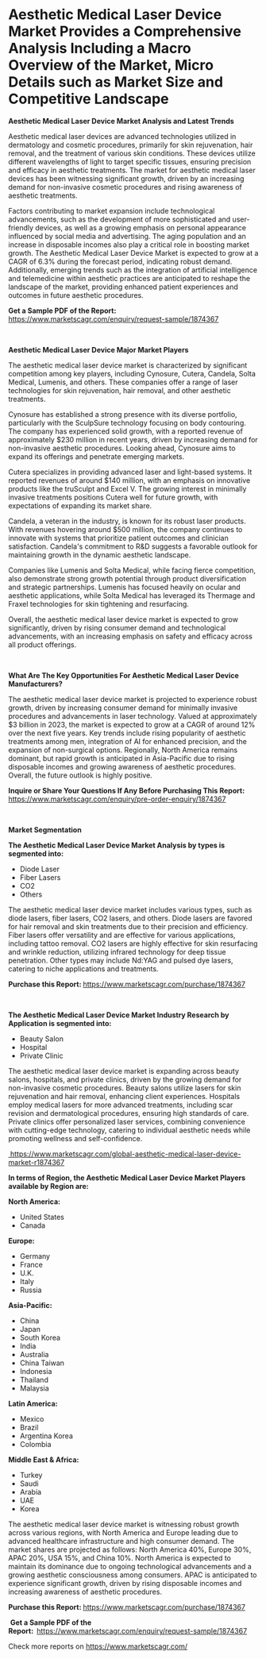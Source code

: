 <p><h1>Aesthetic Medical Laser Device Market Provides a Comprehensive Analysis Including a Macro Overview of the Market, Micro Details such as Market Size and Competitive Landscape</h1></p><p><strong>Aesthetic Medical Laser Device Market Analysis and Latest Trends</strong></p>
<p><p>Aesthetic medical laser devices are advanced technologies utilized in dermatology and cosmetic procedures, primarily for skin rejuvenation, hair removal, and the treatment of various skin conditions. These devices utilize different wavelengths of light to target specific tissues, ensuring precision and efficacy in aesthetic treatments. The market for aesthetic medical laser devices has been witnessing significant growth, driven by an increasing demand for non-invasive cosmetic procedures and rising awareness of aesthetic treatments.</p><p>Factors contributing to market expansion include technological advancements, such as the development of more sophisticated and user-friendly devices, as well as a growing emphasis on personal appearance influenced by social media and advertising. The aging population and an increase in disposable incomes also play a critical role in boosting market growth. The Aesthetic Medical Laser Device Market is expected to grow at a CAGR of 6.3% during the forecast period, indicating robust demand. Additionally, emerging trends such as the integration of artificial intelligence and telemedicine within aesthetic practices are anticipated to reshape the landscape of the market, providing enhanced patient experiences and outcomes in future aesthetic procedures.</p></p>
<p><strong>Get a Sample PDF of the Report:&nbsp;</strong> <a href="https://www.marketscagr.com/enquiry/request-sample/1874367?utm_campaign=2882&utm_medium=2&utm_source=Github&utm_content=ia&utm_term=05032025&utm_id=aesthetic-medical-laser-device">https://www.marketscagr.com/enquiry/request-sample/1874367</a></p>
<p>&nbsp;</p>
<p><strong>Aesthetic Medical Laser Device Major Market Players</strong></p>
<p><p>The aesthetic medical laser device market is characterized by significant competition among key players, including Cynosure, Cutera, Candela, Solta Medical, Lumenis, and others. These companies offer a range of laser technologies for skin rejuvenation, hair removal, and other aesthetic treatments.</p><p>Cynosure has established a strong presence with its diverse portfolio, particularly with the SculpSure technology focusing on body contouring. The company has experienced solid growth, with a reported revenue of approximately $230 million in recent years, driven by increasing demand for non-invasive aesthetic procedures. Looking ahead, Cynosure aims to expand its offerings and penetrate emerging markets.</p><p>Cutera specializes in providing advanced laser and light-based systems. It reported revenues of around $140 million, with an emphasis on innovative products like the truSculpt and Excel V. The growing interest in minimally invasive treatments positions Cutera well for future growth, with expectations of expanding its market share.</p><p>Candela, a veteran in the industry, is known for its robust laser products. With revenues hovering around $500 million, the company continues to innovate with systems that prioritize patient outcomes and clinician satisfaction. Candela's commitment to R&D suggests a favorable outlook for maintaining growth in the dynamic aesthetic landscape.</p><p>Companies like Lumenis and Solta Medical, while facing fierce competition, also demonstrate strong growth potential through product diversification and strategic partnerships. Lumenis has focused heavily on ocular and aesthetic applications, while Solta Medical has leveraged its Thermage and Fraxel technologies for skin tightening and resurfacing.</p><p>Overall, the aesthetic medical laser device market is expected to grow significantly, driven by rising consumer demand and technological advancements, with an increasing emphasis on safety and efficacy across all product offerings.</p></p>
<p>&nbsp;</p>
<p><strong>What Are The Key Opportunities For Aesthetic Medical Laser Device Manufacturers?</strong></p>
<p><p>The aesthetic medical laser device market is projected to experience robust growth, driven by increasing consumer demand for minimally invasive procedures and advancements in laser technology. Valued at approximately $3 billion in 2023, the market is expected to grow at a CAGR of around 12% over the next five years. Key trends include rising popularity of aesthetic treatments among men, integration of AI for enhanced precision, and the expansion of non-surgical options. Regionally, North America remains dominant, but rapid growth is anticipated in Asia-Pacific due to rising disposable incomes and growing awareness of aesthetic procedures. Overall, the future outlook is highly positive.</p></p>
<p><strong>Inquire or Share Your Questions If Any Before Purchasing This Report:</strong> <a href="https://www.marketscagr.com/enquiry/pre-order-enquiry/1874367?utm_campaign=2882&utm_medium=2&utm_source=Github&utm_content=ia&utm_term=05032025&utm_id=aesthetic-medical-laser-device">https://www.marketscagr.com/enquiry/pre-order-enquiry/1874367</a></p>
<p>&nbsp;</p>
<p><strong>Market Segmentation</strong></p>
<p><strong>The Aesthetic Medical Laser Device Market Analysis by types is segmented into:</strong></p>
<p><ul><li>Diode Laser</li><li>Fiber Lasers</li><li>CO2</li><li>Others</li></ul></p>
<p><p>The aesthetic medical laser device market includes various types, such as diode lasers, fiber lasers, CO2 lasers, and others. Diode lasers are favored for hair removal and skin treatments due to their precision and efficiency. Fiber lasers offer versatility and are effective for various applications, including tattoo removal. CO2 lasers are highly effective for skin resurfacing and wrinkle reduction, utilizing infrared technology for deep tissue penetration. Other types may include Nd:YAG and pulsed dye lasers, catering to niche applications and treatments.</p></p>
<p><strong>Purchase this Report:&nbsp;</strong><a href="https://www.marketscagr.com/purchase/1874367?utm_campaign=2882&utm_medium=2&utm_source=Github&utm_content=ia&utm_term=05032025&utm_id=aesthetic-medical-laser-device">https://www.marketscagr.com/purchase/1874367</a></p>
<p>&nbsp;</p>
<p><strong>The Aesthetic Medical Laser Device Market Industry Research by Application is segmented into:</strong></p>
<p><ul><li>Beauty Salon</li><li>Hospital</li><li>Private Clinic</li></ul></p>
<p><p>The aesthetic medical laser device market is expanding across beauty salons, hospitals, and private clinics, driven by the growing demand for non-invasive cosmetic procedures. Beauty salons utilize lasers for skin rejuvenation and hair removal, enhancing client experiences. Hospitals employ medical lasers for more advanced treatments, including scar revision and dermatological procedures, ensuring high standards of care. Private clinics offer personalized laser services, combining convenience with cutting-edge technology, catering to individual aesthetic needs while promoting wellness and self-confidence.</p></p>
<p><a href="https://www.marketscagr.com/global-aesthetic-medical-laser-device-market-r1874367?utm_campaign=2882&utm_medium=2&utm_source=Github&utm_content=ia&utm_term=05032025&utm_id=aesthetic-medical-laser-device">&nbsp;https://www.marketscagr.com/global-aesthetic-medical-laser-device-market-r1874367</a></p>
<p><strong>In terms of Region, the Aesthetic Medical Laser Device Market Players available by Region are:</strong></p>
<p>
    <p> <strong> North America: </strong>
        <ul>
            <li>United States</li>
            <li>Canada</li>
        </ul>
        </p> 
    <p> <strong> Europe: </strong>
        <ul>
            <li>Germany</li>
            <li>France</li>
            <li>U.K.</li>
            <li>Italy</li>
            <li>Russia</li>
        </ul>
        </p> 
    <p> <strong> Asia-Pacific: </strong>
        <ul>
            <li>China</li>
            <li>Japan</li>
            <li>South Korea</li>
            <li>India</li>
            <li>Australia</li>
            <li>China Taiwan</li>
            <li>Indonesia</li>
            <li>Thailand</li>
            <li>Malaysia</li>
        </ul>
        </p> 
    <p> <strong> Latin America: </strong>
        <ul>
            <li>Mexico</li>
            <li>Brazil</li>
            <li>Argentina Korea</li>
            <li>Colombia</li>
        </ul>
        </p> 
    <p> <strong> Middle East & Africa: </strong>
        <ul>
            <li>Turkey</li>
            <li>Saudi</li>
            <li>Arabia</li>
            <li>UAE</li>
            <li>Korea</li>
        </ul>
    </p>
    </p>
<p><p>The aesthetic medical laser device market is witnessing robust growth across various regions, with North America and Europe leading due to advanced healthcare infrastructure and high consumer demand. The market shares are projected as follows: North America 40%, Europe 30%, APAC 20%, USA 15%, and China 10%. North America is expected to maintain its dominance due to ongoing technological advancements and a growing aesthetic consciousness among consumers. APAC is anticipated to experience significant growth, driven by rising disposable incomes and increasing awareness of aesthetic procedures.</p></p>
<p><strong>Purchase this Report: </strong><a href="https://www.marketscagr.com/purchase/1874367?utm_campaign=2882&utm_medium=2&utm_source=Github&utm_content=ia&utm_term=05032025&utm_id=aesthetic-medical-laser-device">https://www.marketscagr.com/purchase/1874367</a></p>
<p>&nbsp;<strong>Get a Sample PDF of the Report:&nbsp;&nbsp;</strong><a href="https://www.marketscagr.com/enquiry/request-sample/1874367?utm_campaign=2882&utm_medium=2&utm_source=Github&utm_content=ia&utm_term=05032025&utm_id=aesthetic-medical-laser-device">https://www.marketscagr.com/enquiry/request-sample/1874367</a></p>
<p><strong></strong></p>
<p>Check more reports on <a href="https://www.marketscagr.com/?utm_campaign=2882&utm_medium=2&utm_source=Github&utm_content=ia&utm_term=05032025&utm_id=aesthetic-medical-laser-device">https://www.marketscagr.com/</a></p>